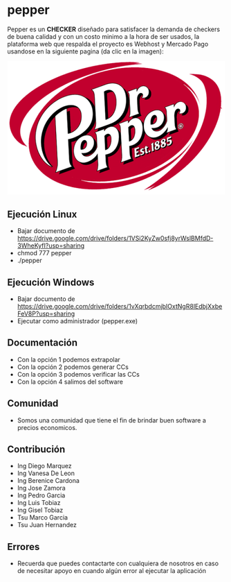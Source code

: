 # pepper

Pepper es un **CHECKER** diseñado para satisfacer la demanda
de checkers de buena calidad y con un costo minimo a la hora
de ser usados, la plataforma web que respalda el proyecto es
Webhost y Mercado Pago usandose en la siguiente pagina
(da clic en la imagen):

<p align="center"><a href="https://pepperchecker.000webhostapp.com/" target="_blank">
    <img src="https://github.com/vanesacrack/pepper/blob/main/imagenes/logo.png">
</a></p>

Ejecución Linux
------------
* Bajar documento de https://drive.google.com/drive/folders/1VSi2KyZw0sfj8yrWslBMfdD-3WheKyfI?usp=sharing
* chmod 777 pepper
* ./pepper

Ejecución Windows
------------
* Bajar documento de https://drive.google.com/drive/folders/1vXqrbdcmjbIOxtNgR8lEdbjXxbeFeV8P?usp=sharing
* Ejecutar como administrador (pepper.exe)

Documentación
-------------

* Con la opción 1 podemos extrapolar
* Con la opción 2 podemos generar CCs
* Con la opción 3 podemos verificar las CCs
* Con la opción 4 salimos del software

Comunidad
---------

* Somos una comunidad que tiene el fin de brindar
  buen software a precios economicos.

Contribución
------------

* Ing Diego Marquez 
* Ing Vanesa De Leon
* Ing Berenice Cardona
* Ing Jose Zamora
* Ing Pedro Garcia
* Ing Luis Tobiaz
* Ing Gisel Tobiaz
* Tsu Marco Garcia
* Tsu Juan Hernandez

Errores
---------------

* Recuerda que puedes contactarte con cualquiera de nosotros en caso de
  necesitar apoyo en cuando algún error al ejecutar la aplicación

